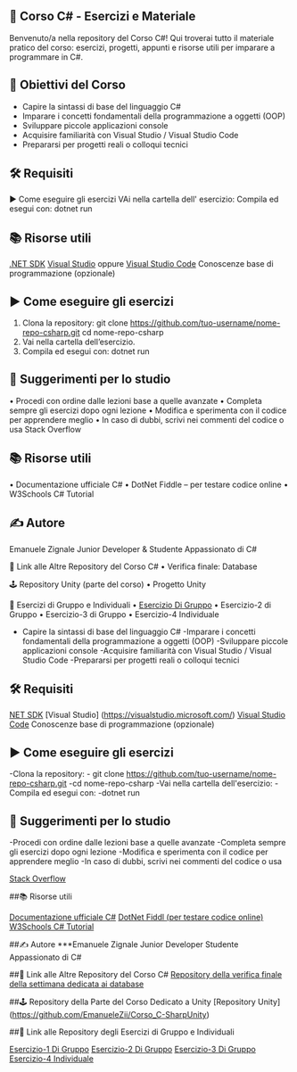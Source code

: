 ## 📘 Corso C# - Esercizi e Materiale

Benvenuto/a nella repository del Corso C#!
Qui troverai tutto il materiale pratico del corso: esercizi, progetti, appunti e risorse utili per imparare a programmare in C#.

## 📌 Obiettivi del Corso

- Capire la sintassi di base del linguaggio C#
- Imparare i concetti fondamentali della programmazione a oggetti (OOP)
- Sviluppare piccole applicazioni console
- Acquisire familiarità con Visual Studio / Visual Studio Code
- Prepararsi per progetti reali o colloqui tecnici

## 🛠️ Requisiti

 ▶️ Come eseguire gli esercizi
    VAi nella cartella dell' esercizio:
     Compila ed esegui con:
     dotnet run
       
## 📚 Risorse utili

[.NET SDK](https://dotnet.microsoft.com/download)
[Visual Studio](https://visualstudio.microsoft.com/) oppure 
[Visual Studio Code](https://code.visualstudio.com/)
Conoscenze base di programmazione (opzionale)

## ▶️ Come eseguire gli esercizi

1. Clona la repository:
   git clone https://github.com/tuo-username/nome-repo-csharp.git
   cd nome-repo-csharp
2.    Vai nella cartella dell’esercizio.
3.    Compila ed esegui con:
       dotnet run
            
            
## 🎯 Suggerimenti per lo studio
   •    Procedi con ordine dalle lezioni base a quelle avanzate
   •    Completa sempre gli esercizi dopo ogni lezione
   •    Modifica e sperimenta con il codice per apprendere meglio
   •    In caso di dubbi, scrivi nei commenti del codice o usa Stack Overflow

## 📚 Risorse utili
   •    Documentazione ufficiale C#
   •    DotNet Fiddle – per testare codice online
   •    W3Schools C# Tutorial

## ✍️ Autore

Emanuele Zignale
Junior Developer & Studente Appassionato di C#

🔗 Link alle Altre Repository del Corso C#
    •    Verifica finale: Database

🕹️ Repository Unity (parte del corso)
    •    Progetto Unity

🧠 Esercizi di Gruppo e Individuali
    •    [Esercizio Di Gruppo]([https://dotnet.microsoft.com/download](https://github.com/EmanueleZii/Esercizio_Corso_Csharp))
    •    Esercizio-2 di Gruppo
    •    Esercizio-3 di Gruppo
    •    Esercizio-4 Individuale
  
   - Capire la sintassi di base del linguaggio C#
        -Imparare i concetti fondamentali della programmazione a oggetti (OOP)
        -Sviluppare piccole applicazioni console
        -Acquisire familiarità con Visual Studio / Visual Studio Code
        -Prepararsi per progetti reali o colloqui tecnici
         
## 🛠️ Requisiti
    
[NET SDK](https://dotnet.microsoft.com/download)
[Visual Studio] (https://visualstudio.microsoft.com/)
[Visual Studio Code](https://code.visualstudio.com/)
Conoscenze base di programmazione (opzionale)
 
## ▶️ Come eseguire gli esercizi 

-Clona la repository:
            - git clone https://github.com/tuo-username/nome-repo-csharp.git 
            -cd nome-repo-csharp 
            -Vai nella cartella dell'esercizio:
        -Compila ed esegui con:
            -dotnet run
  ## 🎯 Suggerimenti per lo studio
   -Procedi con ordine dalle lezioni base a quelle avanzate
   -Completa sempre gli esercizi dopo ogni lezione
   -Modifica e sperimenta con il codice per apprendere meglio
   -In caso di dubbi, scrivi nei commenti del codice o usa 
        
[Stack Overflow](https://stackoverflow.com/questions/tagged/c%23) 
   
##📚 Risorse utili
 
[Documentazione ufficiale C#](https://learn.microsoft.com/it-it/dotnet/csharp/)
[DotNet Fiddl (per testare codice online)](https://dotnetfiddle.net/) 
[W3Schools C# Tutorial](https://www.w3schools.com/cs/) 
   

##✍️ Autore
     ***Emanuele Zignale Junior Developer Studente Appassionato di C#

##🔗 Link alle Altre Repository del Corso C#
    [Repository della verifica finale della settimana dedicata ai database](https://github.com/EmanueleZii/VerificaFineSettimanaDBCorsoCSharp)
              
##🕹️ Repository della Parte del Corso Dedicato a Unity
    [Repository Unity] (https://github.com/EmanueleZii/Corso_C-SharpUnity)
              
   
##🧠 Link alle Repository degli Esercizi di Gruppo e Individuali

[Esercizio-1 Di Gruppo](https://github.com/EmanueleZii/Esercizio_Corso_Csharp)
[Esercizio-2 Di Gruppo]( https://github.com/EmanueleZii/Progetto2_Gruppo_ACE_C-)
[Esercizio-3 Di Gruppo](https://github.com/EmanueleZii/Progetto3_Gruppo_AAE_C-)
[Esercizio-4 Individuale](https://github.com/EmanueleZii/Esercizio_Finale_Mirko_CSharp)
 
